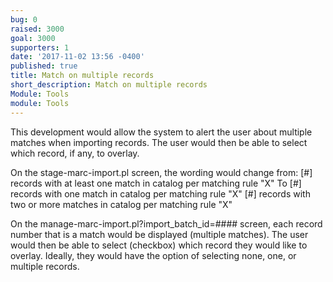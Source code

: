 ```yaml
---
bug: 0
raised: 3000
goal: 3000
supporters: 1
date: '2017-11-02 13:56 -0400'
published: true
title: Match on multiple records
short_description: Match on multiple records
Module: Tools
module: Tools
---
```

This development would allow the system to alert the user about multiple matches when importing records. The user would then be able to select which record, if any, to overlay.

On the stage-marc-import.pl screen, the wording would change from:
[#] records with at least one match in catalog per matching rule "X"
To
[#] records with one match in catalog per matching rule "X"
[#] records with two or more matches in catalog per matching rule "X"

On the manage-marc-import.pl?import_batch_id=#### screen, each record number that is a match would be displayed (multiple matches). The user would then be able to select (checkbox) which record they would like to overlay. Ideally, they would have the option of selecting none, one, or multiple records.
